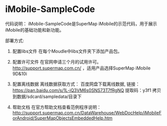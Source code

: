 # iMobile-SampleCode
代码说明：
iMobile-SampleCode是SuperMap iMobile的示范代码，用于展示iMobile的基础功能和新功能。

部署方式:
1. 配置libs文件
在每个Moudle中libs文件夹下添加产品包。

2. 配置许可文件
在官网申请三个月的试用许可。http://support.supermap.com.cn/ ，适用产品选择SuperMap iMobile 9D&10i

3. 配置离线数据
离线数据获取方式： 百度网盘下载离线数据, 链接：https://pan.baidu.com/s/1L-iQ3VM6s0SNS73T7fRgNQ 提取码：y3f1
拷贝到数据/sdcard/sampledata/目录下

4. 帮助文档
在官方帮助文档查看范例程序说明： http://support.supermap.com.cn/DataWarehouse/WebDocHelp/iMobileForAndroid/SuperMapObjectsEmbeddedHelp.htm
